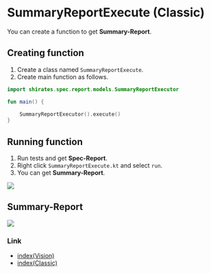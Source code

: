# SummaryReportExecute (Classic)

You can create a function to get **Summary-Report**.

## Creating function

1. Create a class named `SummaryReportExecute`.
2. Create main function as follows.

```kotlin
import shirates.spec.report.models.SummaryReportExecutor

fun main() {

    SummaryReportExecutor().execute()
}
```

## Running function

1. Run tests and get **Spec-Report**.
2. Right click `SummaryReportExecute.kt` and select `run`.
3. You can get **Summary-Report**.

![](../_images/summary_report_execute_1.png)

## Summary-Report

![](../_images/summary_report_1.png)

### Link

- [index(Vision)](../../index.md)
- [index(Classic)](../../classic/index.md)

